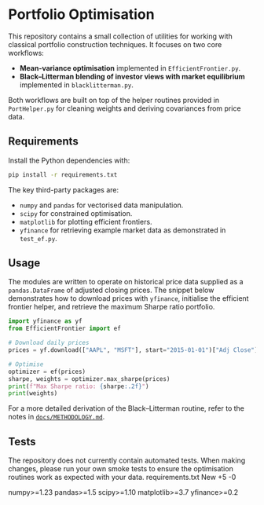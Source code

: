 # Portfolio Optimisation

This repository contains a small collection of utilities for working with classical
portfolio construction techniques. It focuses on two core workflows:

* **Mean-variance optimisation** implemented in `EfficientFrontier.py`.
* **Black–Litterman blending of investor views with market equilibrium** implemented in `blacklitterman.py`.

Both workflows are built on top of the helper routines provided in `PortHelper.py` for
cleaning weights and deriving covariances from price data.

## Requirements

Install the Python dependencies with:

```bash
pip install -r requirements.txt
```

The key third-party packages are:

* `numpy` and `pandas` for vectorised data manipulation.
* `scipy` for constrained optimisation.
* `matplotlib` for plotting efficient frontiers.
* `yfinance` for retrieving example market data as demonstrated in `test_ef.py`.

## Usage

The modules are written to operate on historical price data supplied as a
`pandas.DataFrame` of adjusted closing prices. The snippet below demonstrates
how to download prices with `yfinance`, initialise the efficient frontier helper,
and retrieve the maximum Sharpe ratio portfolio.

```python
import yfinance as yf
from EfficientFrontier import ef

# Download daily prices
prices = yf.download(["AAPL", "MSFT"], start="2015-01-01")["Adj Close"].dropna()

# Optimise
optimizer = ef(prices)
sharpe, weights = optimizer.max_sharpe(prices)
print(f"Max Sharpe ratio: {sharpe:.2f}")
print(weights)
```

For a more detailed derivation of the Black–Litterman routine, refer to the notes in
[`docs/METHODOLOGY.md`](docs/METHODOLOGY.md).

## Tests

The repository does not currently contain automated tests. When making changes,
please run your own smoke tests to ensure the optimisation routines work as expected
with your data.
requirements.txt
New
+5
-0

numpy>=1.23
pandas>=1.5
scipy>=1.10
matplotlib>=3.7
yfinance>=0.2
